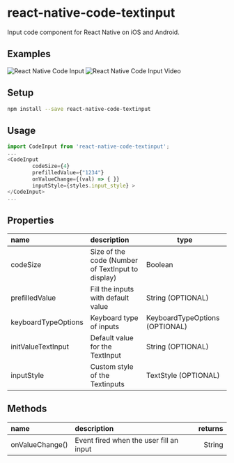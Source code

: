 
# react-native-code-textinput
Input code component for React Native on iOS and Android.

## Examples

![React Native Code Input](https://res.cloudinary.com/dehgyoegg/image/upload/v1591652476/Screenshot_2020-06-09_at_00.20.05_ifdxdy.png)
![React Native Code Input Video](https://res.cloudinary.com/dehgyoegg/image/upload/v1591652778/Screen_Recording_2020-06-09_at_00.20.59_yddobh.gif)

## Setup

```bash
npm install --save react-native-code-textinput
```

## Usage

```javascript
import CodeInput from 'react-native-code-textinput';
...
<CodeInput 
        codeSize={4} 
        prefilledValue={"1234"}  
        onValueChange={(val) => { }} 
        inputStyle={styles.input_style} >
</CodeInput>
...
```
## Properties

 name                  | description                                         | type     
:--------------------- |:--------------------------------------------------- | --------
 codeSize              | Size of the code (Number of TextInput to display)   |   Boolean
 prefilledValue        | Fill the inputs with default value                  |   String (OPTIONAL) 
 keyboardTypeOptions   | Keyboard type of inputs                             |   KeyboardTypeOptions (OPTIONAL)
 initValueTextInput    | Default value for the TextInput                     |   String (OPTIONAL)
 inputStyle            | Custom style of the Textinputs                      |   TextStyle (OPTIONAL) 

## Methods

 name            | description                                        | returns
:--------------  |:-------------------------------------------------- | -------:
 onValueChange() | Event fired when the user fill an input            |  String 